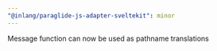 ```yaml
---
"@inlang/paraglide-js-adapter-sveltekit": minor
---
```


Message function can now be used as pathname translations
